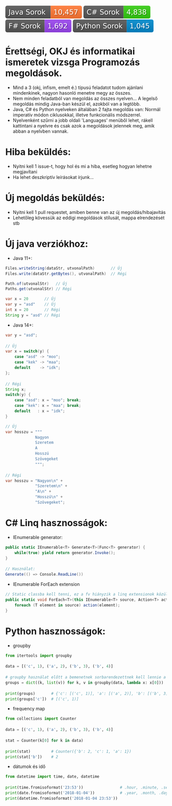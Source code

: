 [![Java](https://raw.githubusercontent.com/Degubi/Feladatok/badges/java.svg)](https://github.com/Degubi/Feladatok/search?l=java)
[![C#](https://raw.githubusercontent.com/Degubi/Feladatok/badges/cs.svg)](https://github.com/Degubi/Feladatok/search?l=C%23)
[![F#](https://raw.githubusercontent.com/Degubi/Feladatok/badges/fs.svg)](https://github.com/Degubi/Feladatok/search?l=F%23)
[![Python](https://raw.githubusercontent.com/Degubi/Feladatok/badges/py.svg)](https://github.com/Degubi/Feladatok/search?l=Python)

# Érettségi, OKJ és informatikai ismeretek vizsga Programozás megoldások.

- Mind a 3 (okj, infism, emelt é.) típusú feladatot tudom ajánlani mindenkinek, nagyon hasonló menetre megy az összes.
- Nem minden feladatból van megoldás az összes nyelven... A legelső megoldás mindig Java-ban készül el, azokból van a legtöbb.
- Java, C# és Python nyelveken általában 2 fajta megoldás van: Normál imperatív módon ciklusokkal, illetve funkcionális módszerrel.
- Nyelvenként szűrni a jobb oldali 'Languages' menüből lehet, rákell kattintani a nyelvre és csak azok a megoldások jelennek meg, amik abban a nyelvben vannak.

# Hiba beküldés:
- Nyitni kell 1 issue-t, hogy hol és mi a hiba, esetleg hogyan lehetne megjavítani
- Ha lehet deszkriptív leírásokat írjunk...

# Új megoldás beküldés:
- Nyitni kell 1 pull requestet, amiben benne van az új megoldás/hibajavítás
- Lehetőleg kövessük az eddigi megoldások stílusát, mappa elrendezését stb

# Új java verziókhoz:
- Java 11+:

```java
Files.writeString(dataStr, utvonalPath)       // Új
Files.write(dataStr.getBytes(), utvonalPath)  // Régi
```

```java
Path.of(utvonalStr)   // Új
Paths.get(utvonalStr) // Régi
```

```java
var x = 20       // Új
var y = "asd"    // Új
int x = 20       // Régi
String y = "asd" // Régi
```

- Java 14+:

```java
var y = "asd";

// Új
var x = switch(y) {
    case "asd" -> "moo";
    case "kek" -> "maa";
    default    -> "idk";
};

// Régi
String x;
switch(y) {
    case "asd": x = "moo"; break;
    case "kek": x = "maa"; break;
    default   : x = "idk";
}
```

```java
// Új
var hosszu = """
             Nagyon
             Szeretem
             A
             Hosszú
             Szövegeket
             """;

// Régi
var hosszu = "Nagyon\n" +
             "Szeretem\n" +
             "A\n" +
             "Hosszú\n" +
             "Szövegeket";
```

# C# Linq hasznosságok:
- IEnumerable generator:

```csharp
public static IEnumerable<T> Generate<T>(Func<T> generator) {
    while(true) yield return generator.Invoke();
}

// Használat:
Generate(() => Console.ReadLine())
```

- IEnumerable ForEach extension

```csharp
// Static classba kell tenni, ez a fv hiányzik a linq extensionok közül... -_-
public static void ForEach<T>(this IEnumerable<T> source, Action<T> action) {
    foreach (T element in source) action(element);
}
```

# Python hasznosságok:
- groupby

```python
from itertools import groupby

data = [('c', 1), ('a', 2), ('b', 3), ('b', 4)]

# groupby használat előtt a bemenetnek sorbarendezettnek kell lennie a kulcs alapján
groups = dict((k, list(v)) for k, v in groupby(data, lambda x: x[0]))

print(groups)       # {'c': [('c', 1)], 'a': [('a', 2)], 'b': [('b', 3), ('b', 4)]}
print(groups['c'])  # [('c', 1)]
```

- frequency map

```python
from collections import Counter

data = [('c', 1), ('a', 2), ('b', 3), ('b', 4)]

stat = Counter(k[0] for k in data)

print(stat)         # Counter({'b': 2, 'c': 1, 'a': 1})
print(stat['b'])    # 2
```

- dátumok és idő

```python
from datetime import time, date, datetime

print(time.fromisoformat('23:53'))                # .hour, .minute, .second
print(date.fromisoformat('2018-01-04'))           # .year, .month, .day
print(datetime.fromisoformat('2018-01-04 23:53'))
```